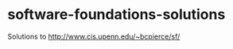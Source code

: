 software-foundations-solutions
==============================

Solutions to http://www.cis.upenn.edu/~bcpierce/sf/
